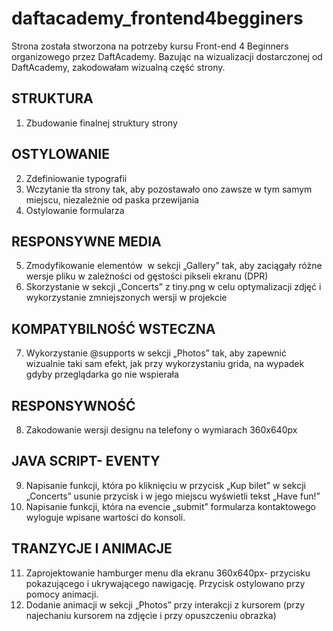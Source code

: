 # daftacademy_frontend4begginers

Strona została stworzona na potrzeby kursu Front-end 4 Beginners organizowego przez DaftAcademy. Bazując na wizualizacji dostarczonej od DaftAcademy, zakodowałam wizualną część strony.

## STRUKTURA

1.	Zbudowanie finalnej struktury strony

## OSTYLOWANIE

2.	Zdefiniowanie typografii
3.	Wczytanie tła strony tak, aby pozostawało ono zawsze w tym samym miejscu, niezależnie od paska przewijania
4.	Ostylowanie formularza

## RESPONSYWNE MEDIA

5.	Zmodyfikowanie elementów <img> w sekcji „Gallery” tak, aby zaciągały różne wersje pliku w zależności od gęstości pikseli ekranu (DPR)
6.	Skorzystanie w sekcji „Concerts” z tiny.png w celu optymalizacji zdjęć i wykorzystanie zmniejszonych wersji w projekcie

## KOMPATYBILNOŚĆ WSTECZNA

7.	Wykorzystanie @supports w sekcji „Photos” tak, aby zapewnić wizualnie taki sam efekt, jak przy wykorzystaniu grida, na wypadek gdyby przeglądarka go nie wspierała

## RESPONSYWNOŚĆ

8.	Zakodowanie wersji designu na telefony o wymiarach 360x640px 

## JAVA SCRIPT- EVENTY

9.	Napisanie funkcji, która po kliknięciu w przycisk „Kup bilet” w sekcji „Concerts” usunie przycisk i w jego miejscu wyświetli tekst „Have fun!”
10.	Napisanie funkcji, która na evencie „submit” formularza kontaktowego wyloguje wpisane wartości do konsoli.

## TRANZYCJE I ANIMACJE

11.	Zaprojektowanie hamburger menu dla ekranu 360x640px- przycisku pokazującego i ukrywającego nawigację. Przycisk ostylowano przy pomocy animacji. 
12.	Dodanie animacji w sekcji „Photos” przy interakcji z kursorem (przy najechaniu kursorem na zdjęcie i przy opuszczeniu obrazka)
